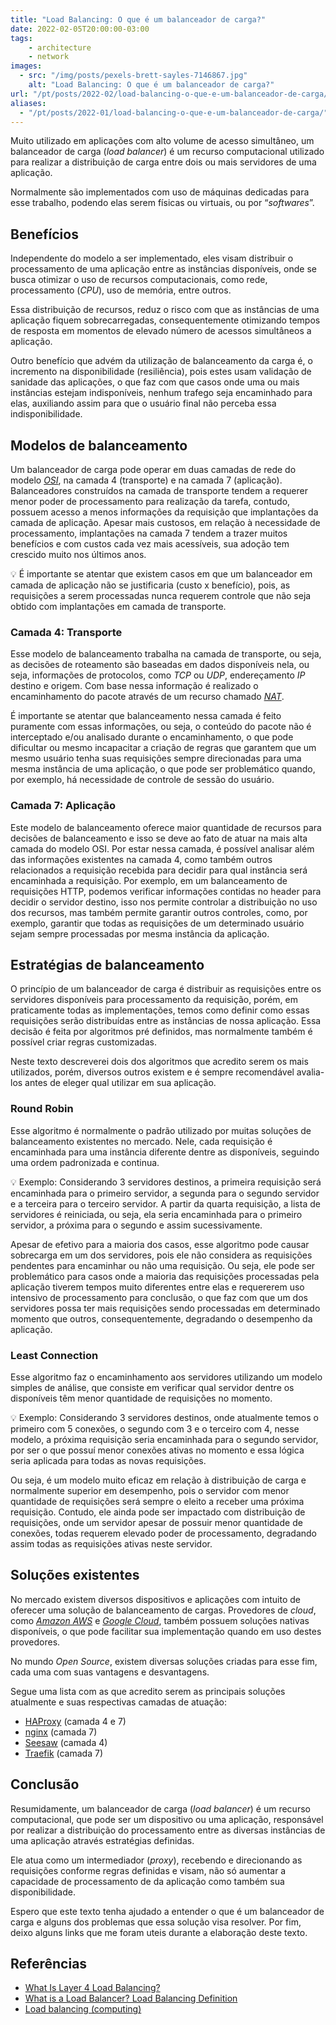 ```yaml
---
title: "Load Balancing: O que é um balanceador de carga?"
date: 2022-02-05T20:00:00-03:00
tags:
    - architecture
    - network
images: 
  - src: "/img/posts/pexels-brett-sayles-7146867.jpg"
    alt: "Load Balancing: O que é um balanceador de carga?"
url: "/pt/posts/2022-02/load-balancing-o-que-e-um-balanceador-de-carga/"
aliases:
  - "/pt/posts/2022-01/load-balancing-o-que-e-um-balanceador-de-carga/"
---
```


Muito utilizado em aplicações com alto volume de acesso simultâneo, um balanceador de carga (*load balancer*) é um recurso computacional utilizado para realizar a distribuição de carga entre dois ou mais servidores de uma aplicação.

Normalmente são implementados com uso de máquinas dedicadas para esse trabalho, podendo elas serem físicas ou virtuais, ou por “*softwares*”. 

## Benefícios

Independente do modelo a ser implementado, eles visam distribuir o processamento de uma aplicação entre as instâncias disponíveis, onde se busca otimizar o uso de recursos computacionais, como rede, processamento (*CPU*), uso de memória, entre outros.

Essa distribuição de recursos, reduz o risco com que as instâncias de uma aplicação fiquem sobrecarregadas, consequentemente otimizando tempos de resposta em momentos de elevado número de acessos simultâneos a aplicação.

Outro benefício que advém da utilização de balanceamento da carga é, o incremento na disponibilidade (resiliência), pois estes usam validação de sanidade das aplicações, o que faz com que casos onde uma ou mais instâncias estejam indisponíveis, nenhum trafego seja encaminhado para elas, auxiliando assim para que o usuário final não perceba essa indisponibilidade.

## Modelos de balanceamento

Um balanceador de carga pode operar em duas camadas de rede do modelo [*OSI*](https://pt.wikipedia.org/wiki/Modelo_OSI), na camada 4 (transporte) e na camada 7 (aplicação). Balanceadores construídos na camada de transporte tendem a requerer menor poder de processamento para realização da tarefa, contudo, possuem acesso a menos informações da requisição que implantações da camada de aplicação. Apesar mais custosos, em relação à necessidade de processamento, implantações na camada 7 tendem a trazer muitos benefícios e com custos cada vez mais acessíveis, sua adoção tem crescido muito nos últimos anos.

<aside>
💡 É importante se atentar que existem casos em que um balanceador em camada de aplicação não se justificaria (custo x benefício), pois, as requisições a serem processadas nunca requerem controle que não seja obtido com implantações em camada de transporte.
</aside>

### Camada 4: Transporte

Esse modelo de balanceamento trabalha na camada de transporte, ou seja, as decisões de roteamento são baseadas em dados disponíveis nela, ou seja, informações de protocolos, como *TCP* ou *UDP*, endereçamento *IP* destino e origem. Com base nessa informação é realizado o encaminhamento do pacote através de um recurso chamado [*NAT*](https://pt.wikipedia.org/wiki/Network_address_translation).

É importante se atentar que balanceamento nessa camada é feito puramente com essas informações, ou seja, o conteúdo do pacote não é interceptado e/ou analisado durante o encaminhamento, o que pode dificultar ou mesmo incapacitar a criação de regras que garantem que um mesmo usuário tenha suas requisições sempre direcionadas para uma mesma instância de uma aplicação, o que pode ser problemático quando, por exemplo, há necessidade de controle de sessão do usuário.

### Camada 7: Aplicação

Este modelo de balanceamento oferece maior quantidade de recursos para decisões de balanceamento e isso se deve ao fato de atuar na mais alta camada do modelo OSI. Por estar nessa camada, é possível analisar além das informações existentes na camada 4, como também outros relacionados a requisição recebida para decidir para qual instância será encaminhada a requisição. Por exemplo, em um balanceamento de requisições HTTP, podemos verificar informações contidas no header para decidir o servidor destino, isso nos permite controlar a distribuição no uso dos recursos, mas também permite garantir outros controles, como, por exemplo, garantir que todas as requisições de um determinado usuário sejam sempre processadas por mesma instância da aplicação.

## Estratégias de balanceamento

O princípio de um balanceador de carga é distribuir as requisições entre os servidores disponíveis para processamento da requisição, porém, em praticamente todas as implementações, temos como definir como essas requisições serão distribuídas entre as instâncias de nossa aplicação. Essa decisão é feita por algoritmos pré definidos, mas normalmente também é possível criar regras customizadas.

Neste texto descreverei dois dos algoritmos que acredito serem os mais utilizados, porém, diversos outros existem e é sempre recomendável avalia-los antes de eleger qual utilizar em sua aplicação.

### Round Robin

Esse algoritmo é normalmente o padrão utilizado por muitas soluções de balanceamento existentes no mercado. Nele, cada requisição é encaminhada para uma instância diferente dentre as disponíveis, seguindo uma ordem padronizada e continua.

<aside>
💡 Exemplo: Considerando 3 servidores destinos, a primeira requisição será encaminhada para o primeiro servidor, a segunda para o segundo servidor e a terceira para o terceiro servidor. A partir da quarta requisição, a lista de servidores é reiniciada, ou seja, ela seria encaminhada para o primeiro servidor, a próxima para o segundo e assim sucessivamente.
</aside>

Apesar de efetivo para a maioria dos casos, esse algoritmo pode causar sobrecarga em um dos servidores, pois ele não considera as requisições pendentes para encaminhar ou não uma requisição. Ou seja, ele pode ser problemático para casos onde a maioria das requisições processadas pela aplicação tiverem tempos muito diferentes entre elas e requererem uso intensivo de processamento para conclusão, o que faz com que um dos servidores possa ter mais requisições sendo processadas em determinado momento que outros, consequentemente, degradando o desempenho da aplicação.

### Least Connection

Esse algoritmo faz o encaminhamento aos servidores utilizando um modelo simples de análise, que consiste em verificar qual servidor dentre os disponíveis têm menor quantidade de requisições no momento.

<aside>
💡 Exemplo: Considerando 3 servidores destinos, onde atualmente temos o primeiro com 5 conexões, o segundo com 3 e o terceiro com 4, nesse modelo, a próxima requisição seria encaminhada para o segundo servidor, por ser o que possuí menor conexões ativas no momento e essa lógica seria aplicada para todas as novas requisições.
</aside>

Ou seja, é um modelo muito eficaz em relação à distribuição de carga e normalmente superior em desempenho, pois o servidor com menor quantidade de requisições será sempre o eleito a receber uma próxima requisição. Contudo, ele ainda pode ser impactado com distribuição de requisições, onde um servidor apesar de possuir menor quantidade de conexões, todas requerem elevado poder de processamento, degradando assim todas as requisições ativas neste servidor.

## Soluções existentes

No mercado existem diversos dispositivos e aplicações com intuito de oferecer uma solução de balanceamento de cargas. Provedores de *cloud*, como *[Amazon AWS](https://aws.amazon.com/elasticloadbalancing/)* e *[Google Cloud](https://cloud.google.com/load-balancing)*, também possuem soluções nativas disponíveis, o que pode facilitar sua implementação quando em uso destes provedores.

No mundo *Open Source*, existem diversas soluções criadas para esse fim, cada uma com suas vantagens e desvantagens. 

Segue uma lista com as que acredito serem as principais soluções atualmente e suas respectivas camadas de atuação:

- [HAProxy](https://github.com/haproxy/haproxy) (camada 4 e 7)
- [nginx](https://github.com/nginx/nginx) (camada 7)
- [Seesaw](https://github.com/google/seesaw) (camada 4)
- [Traefik](https://github.com/traefik/traefik) (camada 7)

## Conclusão

Resumidamente, um balanceador de carga (*load balancer*) é um recurso computacional, que pode ser um dispositivo ou uma aplicação, responsável por realizar a distribuição do processamento entre as diversas instâncias de uma aplicação através estratégias definidas.

Ele atua como um intermediador (*proxy*), recebendo e direcionando as requisições conforme regras definidas e visam, não só aumentar a capacidade de processamento de da aplicação como também sua disponibilidade.

Espero que este texto tenha ajudado a entender o que é um balanceador de carga e alguns dos problemas que essa solução visa resolver. Por fim, deixo alguns links que me foram uteis durante a elaboração deste texto.

## Referências

- [What Is Layer 4 Load Balancing?](https://www.nginx.com/resources/glossary/layer-4-load-balancing/)
- [What is a Load Balancer? Load Balancing Definition](https://www.citrix.com/en-in/solutions/app-delivery-and-security/load-balancing/what-is-load-balancing.html)
- [Load balancing (computing)](https://en.wikipedia.org/wiki/Load_balancing_(computing))